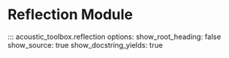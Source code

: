 # Reflection Module

::: acoustic_toolbox.reflection
    options:
        show_root_heading: false
        show_source: true
        show_docstring_yields: true
